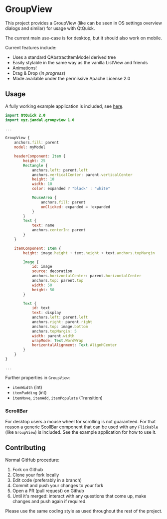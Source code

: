 # GroupView

This project provides a GroupView (like can be seen in OS settings overview dialogs and similar) for usage with QtQuick.

The current main use-case is for desktop, but it should also work on mobile.

Current features include:

* Uses a standard QAbstractItemModel derived tree
* Easily stylable in the same way as the vanilla ListView and friends
* Animations!
* Drag & Drop (_in progress_)
* Made available under the permissive Apache License 2.0

## Usage

A fully working example application is included, see [here](https://github.com/02JanDal/GroupViewQML/tree/master/example).

```qml
import QtQuick 2.0
import xyz.jandal.groupview 1.0

...

GroupView {
    anchors.fill: parent
    model: myModel

    headerComponent: Item {
        height: 25
        Rectangle {
            anchors.left: parent.left
            anchors.verticalCenter: parent.verticalCenter
            height: 10
            width: 10
            color: expanded ? "black" : "white"

            MouseArea {
                anchors.fill: parent
                onClicked: expanded = !expanded
            }
        }
        Text {
            text: name
            anchors.centerIn: parent
        }
    }

    itemComponent: Item {
        height: image.height + text.height + text.anchors.topMargin

        Image {
            id: image
            source: decoration
            anchors.horizontalCenter: parent.horizontalCenter
            anchors.top: parent.top
            width: 50
            height: 50
        }

        Text {
            id: text
            text: display
            anchors.left: parent.left
            anchors.right: parent.right
            anchors.top: image.bottom
            anchors.topMargin: 5
            width: parent.width
            wrapMode: Text.WordWrap
            horizontalAlignment: Text.AlignHCenter
        }
    }
}

...
```

Further properties in `GroupView`:

* `itemWidth` (int)
* `itemPadding` (int)
* `itemMove`, `itemAdd`, `itemPopulate` (Transition)

### ScrollBar

For desktop users a mouse wheel for scrolling is not guaranteed. For that reason a generic ScollBar component that can be used with any `Flickable` (like `GroupView`) is included.
See the example application for how to use it.

## Contributing

Normal GitHub procedure:

1. Fork on Github
2. Clone your fork locally
3. Edit code (preferably in a branch)
4. Commit and push your changes to your fork
5. Open a PR (pull request) on Github
6. Until it's merged: interact with any questions that come up, make changes and push again if required.

Please use the same coding style as used throughout the rest of the project.
